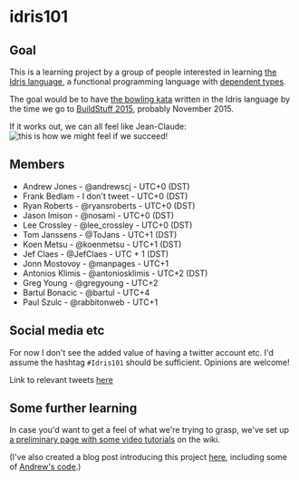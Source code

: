 idris101
========

Goal
----

This is a learning project by a group of people interested in learning [the Idris language](http://www.idris-lang.org/), a functional programming language with [dependent types](http://en.wikipedia.org/wiki/Dependent_type).

The goal would be to have [the bowling kata](http://codingdojo.org/cgi-bin/index.pl?KataBowling) written in the Idris language by the time we go to [BuildStuff 2015](http://buildstuff.lt/), probably November 2015.

If it works out, we can all feel like Jean-Claude:
![this is how we might feel if we succeed!](https://static.squarespace.com/static/51b3dc8ee4b051b96ceb10de/51ce6099e4b0d911b4489b79/51ce61cfe4b0d911b44a210d/1305651678393/1000w/bloodsport-remake.jpg)

Members
-------

* Andrew Jones - @andrewscj - UTC+0 (DST)
* Frank Bedlam - I don't tweet - UTC+0 (DST)
* Ryan Roberts - @ryansroberts - UTC+0 (DST)
* Jason Imison - @nosami - UTC+0 (DST)
* Lee Crossley - @lee_crossley - UTC+0 (DST)
* Tom Janssens - @ToJans - UTC+1 (DST)
* Koen Metsu - @koenmetsu - UTC+1 (DST)
* Jef Claes - @JefClaes - UTC + 1 (DST)
* Jonn Mostovoy - @manpages - UTC+1
* Antonios Klimis - @antoniosklimis - UTC+2 (DST)
* Greg Young - @gregyoung - UTC+2
* Bartul Bonacic - @bartul - UTC+4
* Paul Szulc - @rabbitonweb - UTC+1 
 
Social media etc
----------------

For now I don't see the added value of having a twitter account etc. I'd assume the hashtag `#Idris101` should be 
sufficient. Opinions are welcome!

Link to relevant tweets [here](https://twitter.com/hashtag/idris101?src=hash)

Some further learning
---------------------

In case you'd want to get a feel of what we're trying to grasp, we've set up [a preliminary page with some video tutorials](https://github.com/ToJans/idris101/wiki/Video-tutorials) on the wiki.

(I've also created a blog post introducing this project [here](http://tojans.me/blog/2014/11/27/about-dependent-typing-idris-and-the-road-to-valhalla/), including some of [Andrew's code](https://github.com/ascjones/BowlingKata).)
